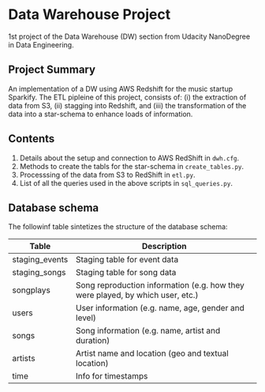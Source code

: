 # Data Warehouse Project

1st project of the Data Warehouse (DW) section from Udacity NanoDegree in Data Engineering.

## Project Summary
An implementation of a DW using AWS Redshift for the music startup Sparkify. The ETL pipleine of this project, consists of: (i) the extraction of data from S3, (ii) stagging into Redshift, and (iii) the transformation of the data into a star-schema to enhance loads of information.

## Contents
1. Details about the setup and connection to AWS RedShift in `dwh.cfg`.
2. Methods to create the tabls for the star-schema in `create_tables.py`.
3. Processsing of the data from S3 to RedShift in `etl.py`.
4. List of all the queries used in the above scripts in `sql_queries.py`.

## Database schema

The followinf table sintetizes the structure of the database schema:

| Table | Description |
| ---- | ---- |
| staging_events | Staging table for event data |
| staging_songs | Staging table for song data |
| songplays | Song reproduction information (e.g. how they were played, by which user, etc.) |
| users | User information (e.g. name, age, gender and level) |
| songs | Song information (e.g. name, artist and duration) |
| artists | Artist name and location (geo and textual location) |
| time | Info for timestamps |

